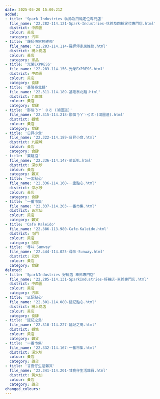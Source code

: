 ```yaml
---
date: 2025-05-20 15:00:21Z
added:
- title: 'Spark Industries 呔鈴及四輪定位專門店'
  file_name: '22.282-114.121-Spark-Industries-呔鈴及四輪定位專門店.html'
  district: 中西區
  colour: 黃店
  category: 汽車
- title: '羅師傅家居維修'
  file_name: '22.283-114.114-羅師傅家居維修.html'
  district: 網上商店
  colour: 黃店
  category: 家品
- title: '光榮EXPRESS'
  file_name: '22.283-114.156-光榮EXPRESS.html'
  district: 中西區
  colour: 黃店
  category: 食肆
- title: '基隆泰北麵'
  file_name: '22.311-114.189-基隆泰北麵.html'
  district: 九龍城
  colour: 黃店
  category: 食肆
- title: '那個ㄋㄚˋ ㄍㄜ (鴻圖道)'
  file_name: '22.315-114.218-那個ㄋㄚˋ-ㄍㄜ-(鴻圖道).html'
  district: 觀塘
  colour: 黃店
  category: 食肆
- title: '日昇小食'
  file_name: '22.322-114.189-日昇小食.html'
  district: 九龍城
  colour: 黃店
  category: 食肆
- title: '菓延掂'
  file_name: '22.336-114.147-菓延掂.html'
  district: 深水埗
  colour: 黃店
  category: 雜貨
- title: '一盅點心'
  file_name: '22.336-114.160-一盅點心.html'
  district: 深水埗
  colour: 黃店
  category: 食肆
- title: '一番市集'
  file_name: '22.337-114.203-一番市集.html'
  district: 黃大仙
  colour: 黃店
  category: 雜貨
- title: 'Cafe Kaleido'
  file_name: '22.386-113.980-Cafe-Kaleido.html'
  district: 屯門
  colour: 黃店
  category: 咖啡
- title: '尋味 Sunway'
  file_name: '22.444-114.025-尋味-Sunway.html'
  district: 元朗
  colour: 黃店
  category: 食肆
deleted:
- title: 'SparkIndustries 好輪店 車鈴專門店'
  file_name: '22.285-114.131-SparkIndustries-好輪店-車鈴專門店.html'
  district: 中西區
  colour: 黃店
  category: 汽車
- title: '延記點心'
  file_name: '22.301-114.080-延記點心.html'
  district: 網上商店
  colour: 黃店
  category: 食肆
- title: '延記之島'
  file_name: '22.310-114.227-延記之島.html'
  district: 觀塘
  colour: 黃店
  category: 雜貨
- title: '一番市集'
  file_name: '22.332-114.167-一番市集.html'
  district: 深水埗
  colour: 黃店
  category: 雜貨
- title: '甘鹿仔生活雜貨'
  file_name: '22.341-114.201-甘鹿仔生活雜貨.html'
  district: 黃大仙
  colour: 黃店
  category: 雜貨
changed_colours:
---
```

